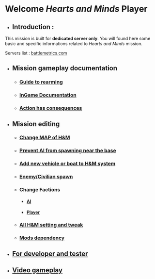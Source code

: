 # Welcome _Hearts and Minds_ Player

* ## Introduction :
This mission is built for **dedicated server only**. You will found here some basic and specific informations related to _Hearts and Minds_ mission.

Servers list : [battlemetrics.com](https://www.battlemetrics.com/servers/arma3?q=hearts%2Band%2Bminds&status=online&sort=-players)

* ## Mission gameplay documentation
	* ### [Guide to rearming](http://vdauphin.github.io/HeartsAndMinds/Guide-to-rearming)
	* ### [InGame Documentation](http://vdauphin.github.io/HeartsAndMinds/InGame-documentation)
	* ### [Action has consequences](http://vdauphin.github.io/HeartsAndMinds/Action-has-consequences)
* ## Mission editing
	* ### [Change MAP of H&M](http://vdauphin.github.io/HeartsAndMinds/Change-MAP-of-Hearts-and-Minds)
	* ### [Prevent AI from spawning near the base](http://vdauphin.github.io/HeartsAndMinds/Prevent-AI-from-spawning-near-the-base)
	* ### [Add new vehicle or boat to H&M system](http://vdauphin.github.io/HeartsAndMinds/Add-vehicle-or-boat-to-H&M-system)
	* ### [Enemy/Civilian spawn](http://vdauphin.github.io/HeartsAndMinds/spawn)
	* ### Change Factions
		* #### [AI](http://vdauphin.github.io/HeartsAndMinds/Add-factions)
		* #### [Player](http://vdauphin.github.io/HeartsAndMinds/faction_player)
	* ### [All H&M setting and tweak](http://vdauphin.github.io/HeartsAndMinds/All-H&M-setting-and-tweak)
	* ### [Mods dependency](http://vdauphin.github.io/HeartsAndMinds/Mods-dependency)
* ## [For developer and tester](http://vdauphin.github.io/HeartsAndMinds/For-developer-and-tester)
* ## [Video gameplay](http://vdauphin.github.io/HeartsAndMinds/Video-gameplay)
